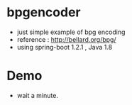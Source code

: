 # bpgencoder

- just simple example of bpg encoding 
- reference : http://bellard.org/bpg/
- using spring-boot 1.2.1 , Java 1.8 

# Demo

- wait a minute.
